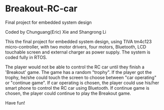 # Breakout-RC-car
Final project for embedded system design

Coded by Chunguang(Eric) Xie and Shangrong Li

This the final project for embedded system design, using TIVA tm4c123 micro-controller, with two motor drivers, four motors,
Bluetooth, LCD touchable screen and external charger as power supply. The system is coded fully in RTOS.

The player would not be able to control the RC car until they finish a 'Breakout' game. The game has a random "trophy". If the player
got the trophy, he/she could touch the screen to choose between "car operating" or "continue game". If car operating is chosen,
the player could use his/her smart phone to control the RC car using Bluetooth. If continue game is chosen, the player 
could continue to play the Breakout game.

Have fun!
